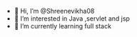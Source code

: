 - 👋 Hi, I’m @Shreenevikha08
- 👀 I’m interested in Java ,servlet and jsp
- 🌱 I’m currently learning full stack

<!---
Shreenevikha08/Shreenevikha08 is a ✨ special ✨ repository because its `README.md` (this file) appears on your GitHub profile.
You can click the Preview link to take a look at your changes.
--->
